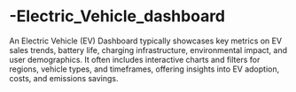 # -Electric_Vehicle_dashboard
 An Electric Vehicle (EV) Dashboard typically showcases key metrics on EV sales trends, battery life, charging infrastructure, environmental impact, and user demographics. It often includes interactive charts and filters for regions, vehicle types, and timeframes, offering insights into EV adoption, costs, and emissions savings.

